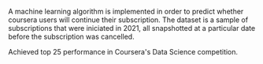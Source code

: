 A machine learning algorithm is implemented in order to predict
whether coursera users will continue their subscription. The dataset
is a sample of subscriptions that were iniciated in 2021, all
snapshotted at a particular date before the subscription was
cancelled.

Achieved top 25 performance in Coursera's Data Science competition.
